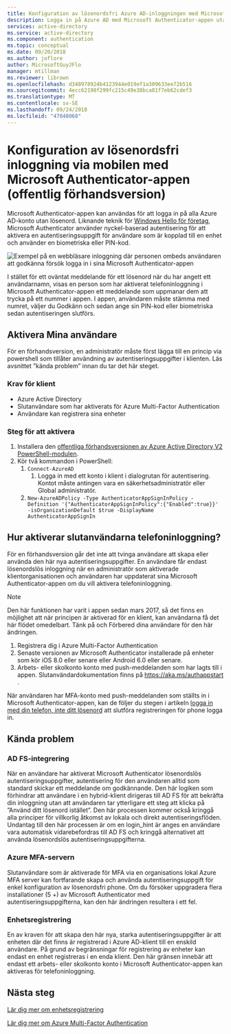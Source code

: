 ```yaml
---
title: Konfiguration av lösenordsfri Azure AD-inloggningen med Microsoft Authenticator-appen (offentlig förhandsversion)
description: Logga in på Azure AD med Microsoft Authenticator-appen utan att använda lösenordet (offentlig förhandsversion)
services: active-directory
ms.service: active-directory
ms.component: authentication
ms.topic: conceptual
ms.date: 09/20/2018
ms.author: joflore
author: MicrosoftGuyJFlo
manager: mtillman
ms.reviewer: librown
ms.openlocfilehash: d348978924b4123944e019ef1a309633ee72b516
ms.sourcegitcommit: 4ecc62198f299fc215c49e38bca81f7eb62cdef3
ms.translationtype: MT
ms.contentlocale: sv-SE
ms.lasthandoff: 09/24/2018
ms.locfileid: "47048068"
---
```

# <a name="passwordless-phone-sign-in-with-the-microsoft-authenticator-app-public-preview"></a>Konfiguration av lösenordsfri inloggning via mobilen med Microsoft Authenticator-appen (offentlig förhandsversion)

Microsoft Authenticator-appen kan användas för att logga in på alla Azure AD-konto utan lösenord. Liknande teknik för [Windows Hello för företag](/windows/security/identity-protection/hello-for-business/hello-identity-verification), Microsoft Authenticator använder nyckel-baserad autentisering för att aktivera en autentiseringsuppgift för användare som är kopplad till en enhet och använder en biometriska eller PIN-kod.

![Exempel på en webbläsare inloggning där personen ombeds användaren att godkänna försök logga in i sina Microsoft Authenticator-appen](./media/howto-authentication-phone-sign-in/phone-sign-in-microsoft-authenticator-app.png)

I stället för ett oväntat meddelande för ett lösenord när du har angett ett användarnamn, visas en person som har aktiverat telefoninloggning i Microsoft Authenticator-appen ett meddelande som uppmanar dem att trycka på ett nummer i appen. I appen, användaren måste stämma med numret, väljer du Godkänn och sedan ange sin PIN-kod eller biometriska sedan autentiseringen slutförs.

## <a name="enable-my-users"></a>Aktivera Mina användare

För en förhandsversion, en administratör måste först lägga till en princip via powershell som tillåter användning av autentiseringsuppgifter i klienten. Läs avsnittet ”kända problem” innan du tar det här steget.

### <a name="tenant-prerequisites"></a>Krav för klient

* Azure Active Directory
* Slutanvändare som har aktiverats för Azure Multi-Factor Authentication
* Användare kan registrera sina enheter

### <a name="steps-to-enable"></a>Steg för att aktivera

1. Installera den [offentliga förhandsversionen av Azure Active Directory V2 PowerShell-modulen](https://www.powershellgallery.com/packages/AzureADPreview/2.0.0.114).  
2. Kör två kommandon i PowerShell:
   1. `Connect-AzureAD`
      1. Logga in med ett konto i klient i dialogrutan för autentisering. Kontot måste antingen vara en säkerhetsadministratör eller Global administratör.
   2. `New-AzureADPolicy -Type AuthenticatorAppSignInPolicy -Definition '{"AuthenticatorAppSignInPolicy":{"Enabled":true}}' -isOrganizationDefault $true -DisplayName AuthenticatorAppSignIn`

## <a name="how-do-my-end-users-enable-phone-sign-in"></a>Hur aktiverar slutanvändarna telefoninloggning?

För en förhandsversion går det inte att tvinga användare att skapa eller använda den här nya autentiseringsuppgifter. En användare får endast lösenordslös inloggning när en administratör som aktiverade klientorganisationen och användaren har uppdaterat sina Microsoft Authenticator-appen om du vill aktivera telefoninloggning.

> [!NOTE]
> Den här funktionen har varit i appen sedan mars 2017, så det finns en möjlighet att när principen är aktiverad för en klient, kan användarna få det här flödet omedelbart. Tänk på och Förbered dina användare för den här ändringen.
>

1. Registrera dig i Azure Multi-Factor Authentication
1. Senaste versionen av Microsoft Authenticator installerade på enheter som kör iOS 8.0 eller senare eller Android 6.0 eller senare.
1. Arbets- eller skolkonto konto med push-meddelanden som har lagts till i appen. Slutanvändardokumentation finns på [ https://aka.ms/authappstart ](https://aka.ms/authappstart).

När användaren har MFA-konto med push-meddelanden som ställts in i Microsoft Authenticator-appen, kan de följer du stegen i artikeln [logga in med din telefon, inte ditt lösenord](../user-help/microsoft-authenticator-app-phone-signin-faq.md) att slutföra registreringen för phone logga in.

## <a name="known-issues"></a>Kända problem

### <a name="ad-fs-integration"></a>AD FS-integrering

När en användare har aktiverat Microsoft Authenticator lösenordslös autentiseringsuppgifter, autentisering för den användaren alltid som standard skickar ett meddelande om godkännande. Den här logiken som förhindrar att användare i en hybrid-klient dirigeras till AD FS för att bekräfta din inloggning utan att användaren tar ytterligare ett steg att klicka på ”Använd ditt lösenord istället”. Den här processen kommer också kringgå alla principer för villkorlig åtkomst av lokala och direkt autentiseringsflöden. Undantag till den här processen är om en login_hint är anges en användare vara automatisk vidarebefordras till AD FS och kringgå alternativet att använda lösenordslös autentiseringsuppgifterna.

### <a name="azure-mfa-server"></a>Azure MFA-servern

Slutanvändare som är aktiverade för MFA via en organisations lokal Azure MFA server kan fortfarande skapa och använda autentiseringsuppgift för enkel konfiguration av lösenordsfri phone. Om du försöker uppgradera flera installationer (5 +) av Microsoft Authenticator med autentiseringsuppgifterna, kan den här ändringen resultera i ett fel.  

### <a name="device-registration"></a>Enhetsregistrering

En av kraven för att skapa den här nya, starka autentiseringsuppgifter är att enheten där det finns är registrerad i Azure AD-klient till en enskild användare. På grund av begränsningar för registrering av enheter kan endast en enhet registreras i en enda klient. Den här gränsen innebär att endast ett arbets- eller skolkonto konto i Microsoft Authenticator-appen kan aktiveras för telefoninloggning.

## <a name="next-steps"></a>Nästa steg

[Lär dig mer om enhetsregistrering](../devices/overview.md#getting-devices-under-the-control-of-azure-ad)

[Lär dig mer om Azure Multi-Factor Authentication](../authentication/howto-mfa-getstarted.md)